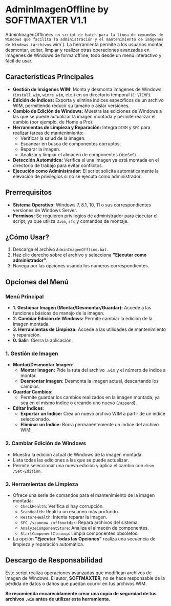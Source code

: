 # AdminImagenOffline by SOFTMAXTER V1.1

AdminImagenOffline` es un script de batch para la línea de comandos de Windows que facilita la administración y el mantenimiento de imágenes de Windows (archivos `.wim`). La herramienta permite a los usuarios montar, desmontar, editar, limpiar y realizar otras operaciones avanzadas en imágenes de Windows de forma offline, todo desde un menú interactivo y fácil de usar.

## Características Principales

* **Gestión de Imágenes WIM:** Monta y desmonta imágenes de Windows (`install.wim`, `winre.wim`, etc.) en un directorio temporal (`C:\TEMP`).
* **Edición de Índices:** Exporta y elimina índices específicos de un archivo WIM, permitiendo reducir su tamaño o aislar versiones.
* **Cambio de Edición de Windows:** Muestra las ediciones de Windows a las que se puede actualizar la imagen montada y permite realizar el cambio (por ejemplo, de Home a Pro).
* **Herramientas de Limpieza y Reparación:** Integra `DISM` y `SFC` para realizar tareas de mantenimiento:
    * Verificar la salud de la imagen.
    * Escanear en busca de componentes corruptos.
    * Reparar la imagen.
    * Analizar y limpiar el almacén de componentes (`WinSxS`).
* **Detección Automática:** Verifica si una imagen ya está montada en el directorio de trabajo para evitar conflictos.
* **Ejecución como Administrador:** El script solicita automáticamente la elevación de privilegios si no se ejecuta como administrador.

## Prerrequisitos

* **Sistema Operativo:** Windows 7, 8.1, 10, 11 o sus correspondientes versiones de Windows Server.
* **Permisos:** Se requieren privilegios de administrador para ejecutar el script, ya que utiliza `dism`, `sfc` y comandos de montaje.

## ¿Cómo Usar?

1.  Descarga el archivo `AdminImagenOffline.bat`.
2.  Haz clic derecho sobre el archivo y selecciona **"Ejecutar como administrador"**.
3.  Navega por las opciones usando los números correspondientes.

## Opciones del Menú

### Menú Principal

* **1. Gestionar Imagen (Montar/Desmontar/Guardar):** Accede a las funciones básicas de manejo de la imagen.
* **2. Cambiar Edición de Windows:** Permite cambiar la edición de la imagen montada.
* **3. Herramientas de Limpieza:** Accede a las utilidades de mantenimiento y reparación.
* **0. Salir:** Cierra la aplicación.

### 1. Gestión de Imagen 

* **Montar/Desmontar Imagen**:
    * **Montar Imagen:** Pide la ruta del archivo `.wim` y el número de índice a montar.
    * **Desmontar Imagen:** Desmonta la imagen actual, descartando los cambios.
* **Guardar Cambios**:
    * Permite guardar los cambios realizados en la imagen montada, ya sea en el mismo índice o creando uno nuevo (`/append`).
* **Editar Índices**:
    * **Exportar un Índice:** Crea un nuevo archivo WIM a partir de un índice seleccionado.
    * **Eliminar un Índice:** Borra permanentemente un índice del archivo WIM.

### 2. Cambiar Edición de Windows 

* Muestra la edición actual de Windows de la imagen montada.
* Lista todas las ediciones a las que se puede actualizar.
* Permite seleccionar una nueva edición y aplica el cambio con `dism /Set-Edition`.

### 3. Herramientas de Limpieza 

* Ofrece una serie de comandos para el mantenimiento de la imagen montada:
    * `CheckHealth`: Verifica si hay corrupción.
    * `ScanHealth`: Realiza un escaneo más profundo.
    * `RestoreHealth`: Intenta reparar la imagen.
    * `SFC /scannow /offbootdir`: Repara archivos del sistema.
    * `AnalyzeComponentStore`: Analiza el almacén de componentes.
    * `StartComponentCleanup`: Limpia componentes obsoletos.
* La opción **"Ejecutar Todas las Opciones"** realiza una secuencia de limpieza y reparación automática.

## Descargo de Responsabilidad

Este script realiza operaciones avanzadas que modifican archivos de imagen de Windows. El autor, **SOFTMAXTER**, no se hace responsable de la pérdida de datos o daños que puedan ocurrir en tus archivos WIM.

**Se recomienda encarecidamente crear una copia de seguridad de tus archivos `.wim` antes de utilizar esta herramienta.**
